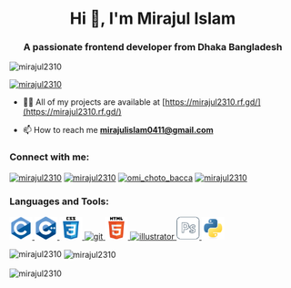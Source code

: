 <h1 align="center">Hi 👋, I'm Mirajul Islam</h1>
<h3 align="center">A passionate frontend developer from Dhaka Bangladesh</h3>

<p align="left"> <img src="https://komarev.com/ghpvc/?username=mirajul2310&label=Profile%20views&color=0e75b6&style=flat" alt="mirajul2310" /> </p>

<p align="left"> <a href="https://github.com/ryo-ma/github-profile-trophy"><img src="https://github-profile-trophy.vercel.app/?username=mirajul2310" alt="mirajul2310" /></a> </p>

- 👨‍💻 All of my projects are available at [https://mirajul2310.rf.gd/](https://mirajul2310.rf.gd/)

- 📫 How to reach me **mirajulislam0411@gmail.com**

<h3 align="left">Connect with me:</h3>
<p align="left">
<a href="https://linkedin.com/in/mirajul2310" target="blank"><img align="center" src="https://raw.githubusercontent.com/rahuldkjain/github-profile-readme-generator/master/src/images/icons/Social/linked-in-alt.svg" alt="mirajul2310" height="30" width="40" /></a>
<a href="https://fb.com/mirajul2310" target="blank"><img align="center" src="https://raw.githubusercontent.com/rahuldkjain/github-profile-readme-generator/master/src/images/icons/Social/facebook.svg" alt="mirajul2310" height="30" width="40" /></a>
<a href="https://instagram.com/omi_choto_bacca" target="blank"><img align="center" src="https://raw.githubusercontent.com/rahuldkjain/github-profile-readme-generator/master/src/images/icons/Social/instagram.svg" alt="omi_choto_bacca" height="30" width="40" /></a>
<a href="https://dribbble.com/mirajul2310" target="blank"><img align="center" src="https://raw.githubusercontent.com/rahuldkjain/github-profile-readme-generator/master/src/images/icons/Social/dribbble.svg" alt="mirajul2310" height="30" width="40" /></a>
</p>

<h3 align="left">Languages and Tools:</h3>
<p align="left"> <a href="https://www.cprogramming.com/" target="_blank" rel="noreferrer"> <img src="https://raw.githubusercontent.com/devicons/devicon/master/icons/c/c-original.svg" alt="c" width="40" height="40"/> </a> <a href="https://www.w3schools.com/cpp/" target="_blank" rel="noreferrer"> <img src="https://raw.githubusercontent.com/devicons/devicon/master/icons/cplusplus/cplusplus-original.svg" alt="cplusplus" width="40" height="40"/> </a> <a href="https://www.w3schools.com/css/" target="_blank" rel="noreferrer"> <img src="https://raw.githubusercontent.com/devicons/devicon/master/icons/css3/css3-original-wordmark.svg" alt="css3" width="40" height="40"/> </a> <a href="https://git-scm.com/" target="_blank" rel="noreferrer"> <img src="https://www.vectorlogo.zone/logos/git-scm/git-scm-icon.svg" alt="git" width="40" height="40"/> </a> <a href="https://www.w3.org/html/" target="_blank" rel="noreferrer"> <img src="https://raw.githubusercontent.com/devicons/devicon/master/icons/html5/html5-original-wordmark.svg" alt="html5" width="40" height="40"/> </a> <a href="https://www.adobe.com/in/products/illustrator.html" target="_blank" rel="noreferrer"> <img src="https://www.vectorlogo.zone/logos/adobe_illustrator/adobe_illustrator-icon.svg" alt="illustrator" width="40" height="40"/> </a> <a href="https://www.photoshop.com/en" target="_blank" rel="noreferrer"> <img src="https://raw.githubusercontent.com/devicons/devicon/master/icons/photoshop/photoshop-line.svg" alt="photoshop" width="40" height="40"/> </a> <a href="https://www.python.org" target="_blank" rel="noreferrer"> <img src="https://raw.githubusercontent.com/devicons/devicon/master/icons/python/python-original.svg" alt="python" width="40" height="40"/> </a> </p>

<p><img align="left" src="https://github-readme-stats.vercel.app/api/top-langs?username=mirajul2310&show_icons=true&locale=en&layout=compact" alt="mirajul2310" /></p>

<p>&nbsp;<img align="center" src="https://github-readme-stats.vercel.app/api?username=mirajul2310&show_icons=true&locale=en" alt="mirajul2310" /></p>

<p><img align="center" src="https://github-readme-streak-stats.herokuapp.com/?user=mirajul2310&" alt="mirajul2310" /></p>

